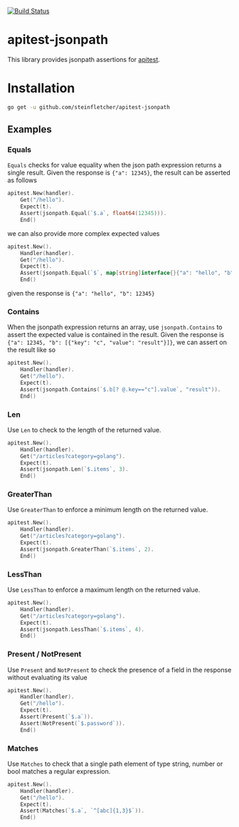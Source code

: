 [![Build Status](https://travis-ci.org/steinfletcher/apitest-jsonpath.svg?branch=master)](https://travis-ci.org/steinfletcher/apitest-jsonpath)

# apitest-jsonpath

This library provides jsonpath assertions for [apitest](https://github.com/steinfletcher/apitest).

# Installation

```bash
go get -u github.com/steinfletcher/apitest-jsonpath
```

## Examples

### Equals

`Equals` checks for value equality when the json path expression returns a single result. Given the response is `{"a": 12345}`, the result can be asserted as follows

```go
apitest.New(handler).
	Get("/hello").
	Expect(t).
	Assert(jsonpath.Equal(`$.a`, float64(12345))).
	End()
```

we can also provide more complex expected values

```go
apitest.New().
	Handler(handler).
	Get("/hello").
	Expect(t).
	Assert(jsonpath.Equal(`$`, map[string]interface{}{"a": "hello", "b": float64(12345)})).
	End()
```

given the response is `{"a": "hello", "b": 12345}`

### Contains

When the jsonpath expression returns an array, use `jsonpath.Contains` to assert the expected value is contained in the result. Given the response is `{"a": 12345, "b": [{"key": "c", "value": "result"}]}`, we can assert on the result like so

```go
apitest.New().
	Handler(handler).
	Get("/hello").
	Expect(t).
	Assert(jsonpath.Contains(`$.b[? @.key=="c"].value`, "result")).
	End()
```

### Len

Use `Len` to check to the length of the returned value.

```go
apitest.New().
	Handler(handler).
	Get("/articles?category=golang").
	Expect(t).
	Assert(jsonpath.Len(`$.items`, 3).
	End()
```

### GreaterThan

Use `GreaterThan` to enforce a minimum length on the returned value.

```go
apitest.New().
	Handler(handler).
	Get("/articles?category=golang").
	Expect(t).
	Assert(jsonpath.GreaterThan(`$.items`, 2).
	End()
```

### LessThan

Use `LessThan` to enforce a maximum length on the returned value.

```go
apitest.New().
	Handler(handler).
	Get("/articles?category=golang").
	Expect(t).
	Assert(jsonpath.LessThan(`$.items`, 4).
	End()
```

### Present / NotPresent

Use `Present` and `NotPresent` to check the presence of a field in the response without evaluating its value

```go
apitest.New().
	Handler(handler).
	Get("/hello").
	Expect(t).
	Assert(Present(`$.a`)).
	Assert(NotPresent(`$.password`)).
	End()
```

### Matches

Use `Matches` to check that a single path element of type string, number or bool matches a regular expression.

```go
apitest.New().
	Handler(handler).
	Get("/hello").
	Expect(t).
	Assert(Matches(`$.a`, `^[abc]{1,3}$`)).
	End()
```
